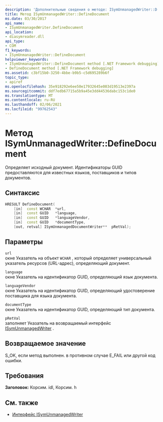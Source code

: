 ```yaml
---
description: 'Дополнительные сведения о методе: ISymUnmanagedWriter::D Ефинедокумент'
title: Метод ISymUnmanagedWriter::DefineDocument
ms.date: 03/30/2017
api_name:
- ISymUnmanagedWriter.DefineDocument
api_location:
- diasymreader.dll
api_type:
- COM
f1_keywords:
- ISymUnmanagedWriter::DefineDocument
helpviewer_keywords:
- ISymUnmanagedWriter::DefineDocument method [.NET Framework debugging]
- DefineDocument method [.NET Framework debugging]
ms.assetid: c3bf15b0-3250-4bbe-b9b5-c5d695289b6f
topic_type:
- apiref
ms.openlocfilehash: 35e918292e6ee50e17932645e003d19513e2397a
ms.sourcegitcommit: ddf7edb67715a5b9a45e3dd44536dabc153c1de0
ms.translationtype: MT
ms.contentlocale: ru-RU
ms.lasthandoff: 02/06/2021
ms.locfileid: "99762543"
---
```

# <a name="isymunmanagedwriterdefinedocument-method"></a>Метод ISymUnmanagedWriter::DefineDocument

Определяет исходный документ. Идентификаторы GUID предоставляются для известных языков, поставщиков и типов документов.  
  
## <a name="syntax"></a>Синтаксис  
  
```cpp  
HRESULT DefineDocument(  
    [in]  const WCHAR  *url,  
    [in]  const GUID   *language,  
    [in]  const GUID   *languageVendor,  
    [in]  const GUID   *documentType,  
    [out, retval] ISymUnmanagedDocumentWriter**  pRetVal);  
```  
  
## <a name="parameters"></a>Параметры  

 `url`  
 окне Указатель на объект `WCHAR` , который определяет универсальный указатель ресурсов (URL-адрес), определяющий документ.  
  
 `language`  
 окне Указатель на идентификатор GUID, определяющий язык документа.  
  
 `languageVendor`  
 окне Указатель на идентификатор GUID, определяющий удостоверение поставщика для языка документа.  
  
 `documentType`  
 окне Указатель на идентификатор GUID, определяющий тип документа.  
  
 `pRetVal`  
 заполняет Указатель на возвращаемый интерфейс [ISymUnmanagedWriter](isymunmanagedwriter-interface.md) .  
  
## <a name="return-value"></a>Возвращаемое значение  

 S_OK, если метод выполнен. в противном случае E_FAIL или другой код ошибки.  
  
## <a name="requirements"></a>Требования  

 **Заголовок:** Корсим. idl, Корсим. h  
  
## <a name="see-also"></a>См. также

- [Интерфейс ISymUnmanagedWriter](isymunmanagedwriter-interface.md)
